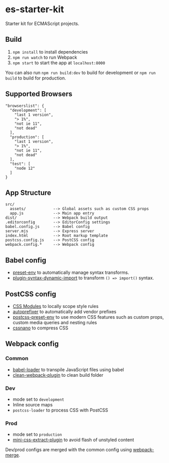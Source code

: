 # es-starter-kit

Starter kit for ECMAScript projects.

## Build

1. `npm install` to install dependencies
2. `npm run watch` to run Webpack
3. `npm start` to start the app at `localhost:8000`

You can also run `npm run build:dev` to build for development or `npm run build` to build for production.

## Supported Browsers

```
"browserslist": {
  "development": [
    "last 1 version",
    "> 1%",
    "not ie 11",
    "not dead"
  ],
  "production": [
    "last 1 version",
    "> 1%",
    "not ie 11",
    "not dead"
  ],
  "test": [
    "node 12"
  ]
}
```

## App Structure

```
src/
  assets/            --> Global assets such as custom CSS props
  app.js             --> Main app entry
dist/                --> Webpack build output
.editorconfig        --> EditorConfig settings
babel.config.js      --> Babel config
server.mjs           --> Express server
index.html           --> Root markup template
postcss.config.js    --> PostCSS config
webpack.config.*     --> Webpack config
```

## Babel config

- [preset-env](https://babeljs.io/docs/en/babel-preset-env) to automatically manage syntax transforms.
- [plugin-syntax-dynamic-import](https://babeljs.io/docs/en/babel-plugin-syntax-dynamic-import) to transform `() => import()` syntax.

## PostCSS config

- [CSS Modules](https://github.com/css-modules/css-modules) to locally scope style rules
- [autoprefixer](https://github.com/postcss/autoprefixer) to automatically add vendor prefixes
- [postcss-preset-env](https://preset-env.cssdb.org/) to use modern CSS features such as custom props, custom media queries and nesting rules
- [cssnano](https://cssnano.co/) to compress CSS

## Webpack config

### Common

- [babel-loader](https://github.com/babel/babel-loader) to transpile JavaScript files using babel
- [clean-webpack-plugin](https://github.com/johnagan/clean-webpack-plugin) to clean build folder

### Dev

- mode set to `development`
- Inline source maps
- `postcss-loader` to process CSS with PostCSS

### Prod

- mode set to `production`
- [mini-css-extract-plugin](https://github.com/webpack-contrib/mini-css-extract-plugin) to avoid flash of unstyled content

Dev/prod configs are merged with the common config using [webpack-merge](https://github.com/survivejs/webpack-merge).
